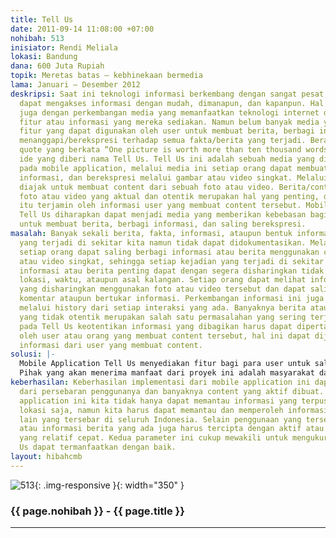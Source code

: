 ```yaml
---
title: Tell Us
date: 2011-09-14 11:08:00 +07:00
nohibah: 513
inisiator: Rendi Meliala
lokasi: Bandung
dana: 600 Juta Rupiah
topik: Meretas batas – kebhinekaan bermedia
lama: Januari – Desember 2012
deskripsi: Saat ini teknologi informasi berkembang dengan sangat pesat, setiap orang
  dapat mengakses informasi dengan mudah, dimanapun, dan kapanpun. Hal ini didukung
  juga dengan perkembangan media yang memanfaatkan teknologi internet dalam menyediakan
  fitur atau informasi yang mereka sediakan. Namun belum banyak media yang memberikan
  fitur yang dapat digunakan oleh user untuk membuat berita, berbagi informasi, ataupun
  menanggapi/berekspresi terhadap semua fakta/berita yang terjadi. Berawal dari sebuah
  quote yang berkata “One picture is worth more than ten thousand words”, kami memiliki
  ide yang diberi nama Tell Us. Tell Us ini adalah sebuah media yang difokuskan penggunaannya
  pada mobile application, melalui media ini setiap orang dapat membuat berita, berbagi
  informasi, dan berekspresi melalui gambar atau video singkat. Melalui Tell Us user
  diajak untuk membuat content dari sebuah foto atau video. Berita/content berbentuk
  foto atau video yang aktual dan otentik merupakan hal yang penting, di Tell Us hal
  itu terjamin oleh informasi user yang membuat content tersebut. Mobile Application
  Tell Us diharapkan dapat menjadi media yang memberikan kebebasan bagi setiap orang
  untuk membuat berita, berbagi informasi, dan saling berekspresi.
masalah: Banyak sekali berita, fakta, informasi, ataupun bentuk informasi lainnya
  yang terjadi di sekitar kita namun tidak dapat didokumentasikan. Melalui Tell Us
  setiap orang dapat saling berbagi informasi atau berita menggunakan content foto
  atau video singkat, sehingga setiap kejadian yang terjadi di sekitar kita yang merupakan
  informasi atau berita penting dapat dengan segera disharingkan tidak terbatas pada
  lokasi, waktu, ataupun asal kalangan. Setiap orang dapat melihat informasi berita
  yang disharingkan menggunakan foto atau video tersebut dan dapat saling memberi
  komentar ataupun bertukar informasi. Perkembangan informasi ini juga akan terpantau
  melalui history dari setiap interaksi yang ada. Banyaknya berita atau informasi
  yang tidak otentik merupakan salah satu permasalahan yang sering terjadi, namun
  pada Tell Us keotentikan informasi yang dibagikan harus dapat dipertanggungjawabkan
  oleh user atau orang yang membuat content tersebut, hal ini dapat dijamin oleh detail
  informasi dari user yang membuat content.
solusi: |-
  Mobile Application Tell Us menyediakan fitur bagi para user untuk saling berbagi informasi atau berita yang ada di sekitarnya menggunakan foto atau video singkat. Dengan melihat perkembangan telepon seluler pada saat ini yang rata-rata sudah dilengkapi dengan camera digital serta masyarakat Indonesia yang gemar mendokumentasikan kegiatan mereka atau fakta kejadian di sekitar mereka ke dalam foto atau video singkat, maka konten lokal akan semakin mudah diperoleh tentunya dengan memanfaatkan teknologi tepat guna Tell Us ini. Kebebasan dalam membuat content ini juga terikat oleh detail identitas user, sehingga kebebasan dalam membuat content di Tell Us adalah kebebasan yang bertanggung jawab.
  Pihak yang akan menerima manfaat dari proyek ini adalah masyarakat dari semua kalangan yang membutuhkan update informasi atau ingin membuat berita/konten lokal dapat memanfaatkan Tell Us, yaitu masyarakat yang sudah menggunakan telepon seluler/gedget dan dapat memakai aplikasi yang ada di dalamnya, teridiri dari kalangan remaja sekitar umur 18-24 tahun, kalangan dewasa sekitar umur 25-35 tahun, serta orang tua dengan kisaran umur di atas 35 tahun. Sedangkan untuk lokasinya, aplikasi ini dapat diterapkan di seluruh wilayah Indonesia yang terjangkau oleh jaringan komunikasi minimal GPRS.
keberhasilan: Keberhasilan implementasi dari mobile application ini dapat dilihat
  dari persebaran penggunanya dan banyaknya content yang aktif dibuat. Melalui mobile
  application ini kita tidak hanya dapat memantau informasi yang terpusat pada satu
  lokasi saja, namun kita harus dapat memantau dan memperoleh informasi di tempat
  lain yang tersebar di seluruh Indonesia. Selain penggunaan yang tersebar, content
  atau informasi berita yang ada juga harus tercipta dengan aktif atau update waktu
  yang relatif cepat. Kedua parameter ini cukup mewakili untuk mengukur apakah Tell
  Us dapat termanfaatkan dengan baik.
layout: hibahcmb
---
```


![513](/static/img/hibahcmb/513.png){: .img-responsive }{: width="350" }

### {{ page.nohibah }} - {{ page.title }}

---
